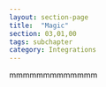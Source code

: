 ```yaml
---
layout: section-page
title:  "Magic"
section: 03,01,00
tags: subchapter
category: Integrations
---
```



mmmmmmmmmmmmm